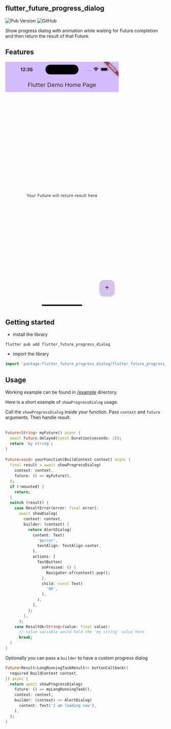 ## flutter_future_progress_dialog
![Pub Version](https://img.shields.io/pub/v/flutter_future_progress_dialog)
![GitHub](https://img.shields.io/github/license/nerdy-pro/flutter-progress-dialog)

Show progress dialog with animation while waiting for Future completion and then return the result of that Future.

## Features

![Iphone 14](https://github.com/nerdy-pro/flutter-progress-dialog/blob/develop/img/flutter_progress_dialog.gif)

## Getting started

- install the library

```shell
flutter pub add flutter_future_progress_dialog
```

- import the library

```dart
import 'package:flutter_future_progress_dialog/flutter_future_progress_dialog.dart';
```


## Usage

Working example can be found in [/example](https://github.com/nerdy-pro/flutter-progress-dialog/tree/develop/example) directory.

Here is a short example of `showProgressDialog` usage.

Call the `showProgressDialog` inside your function. Pass `context` and `future` arguments. Then handle
result.

```dart

Future<String> myFuture() async {
  await Future.delayed(const Duration(seconds: 2));
  return 'my string';
}

Future<void> yourFunction(BuildContext context) async {
  final result = await showProgressDialog(
    context: context,
    future: () => myFuture(),
  );
  if (!mounted) {
    return;
  }
  switch (result) {
    case ResultError(error: final error):
      await showDialog(
        context: context,
        builder: (context) {
          return AlertDialog(
            content: Text(
              '$error',
              textAlign: TextAlign.center,
            ),
            actions: [
              TextButton(
                onPressed: () {
                  Navigator.of(context).pop();
                },
                child: const Text(
                  'OK',
                ),
              ),
            ],
          );
        },
      );
    case ResultOk<String>(value: final value):
      // value variable would hold the 'my string' value here 
      break;
  } 
}
```

Optionally you can pass a `builder` to have a custom progress dialog

```dart
Future<Result<LongRunningTaskResult>> buttonCallback({
  required BuildContext context,
}) async {
  return await showProgressDialog(
    future: () => myLongRunningTask(),
    context: context,
    builder: (context) => AlertDialog(
      content: Text('I am loading now'),
    ),
  );
}
```